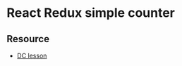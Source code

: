 # React Redux simple counter



## Resource
- [DC lesson](https://learn.digitalcrafts.com/flex/lessons/full-stack-frameworks/react-redux-intro/#presenting-data-with-react)